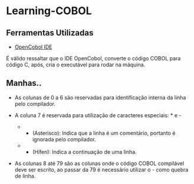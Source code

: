 # Learning-COBOL


## Ferramentas Utilizadas

* [OpenCobol IDE](http://opencobolide.readthedocs.io/en/latest/index.html) 

É válido ressaltar que o IDE OpenCobol, converte o código COBOL para código C, após, cria o executável para rodar na máquina.


## Manhas..

- As colunas de 0 a 6 são reservadas para identificação interna da linha pelo compilador.
- A coluna 7 é reservada para utilização de caracteres especiais:  *  e  -
	* * (Asterisco): Indica que a linha é um comentário, portanto é ignorada pelo compilador.
	* - (Hífen): Indica a continuação de uma linha.

- As colunas 8 até 79 são as colunas onde o código COBOL compilável deve ser escrito, ao passar da 79 é necessário utilizar o - como quebra de linha.




